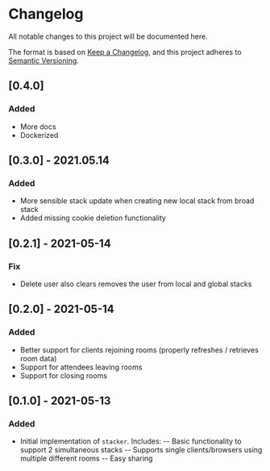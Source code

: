 # Changelog

All notable changes to this project will be documented here.

The format is based on [Keep a Changelog](https://keepachangelog.com/en/1.0.0/),
and this project adheres to [Semantic Versioning](https://semver.org/spec/v2.0.0.html).

## [0.4.0]
### Added
- More docs
- Dockerized

## [0.3.0] - 2021.05.14
### Added
- More sensible stack update when creating new local stack from broad stack
- Added missing cookie deletion functionality

## [0.2.1] - 2021-05-14
### Fix
- Delete user also clears removes the user from local and global stacks

## [0.2.0] - 2021-05-14
### Added
- Better support for clients rejoining rooms (properly refreshes / retrieves room data)
- Support for attendees leaving rooms
- Support for closing rooms

##  [0.1.0] - 2021-05-13
### Added
- Initial implementation of `stacker`. Includes:
-- Basic functionality to support 2 simultaneous stacks
-- Supports single clients/browsers using multiple different rooms
-- Easy sharing
